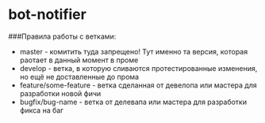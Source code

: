 # bot-notifier

###Правила работы с ветками:
* master - комитить туда запрещено! Тут именно та версия, которая раотает в данный момент в проме
* develop - ветка, в которую сливаются протестированные изменения, но ещё не доставленные до прома
* feature/some-feature - ветка сделанная от девелопа или мастера для разработки новой фичи
* bugfix/bug-name - ветка от делевапа или мастера для разработки фикса на баг